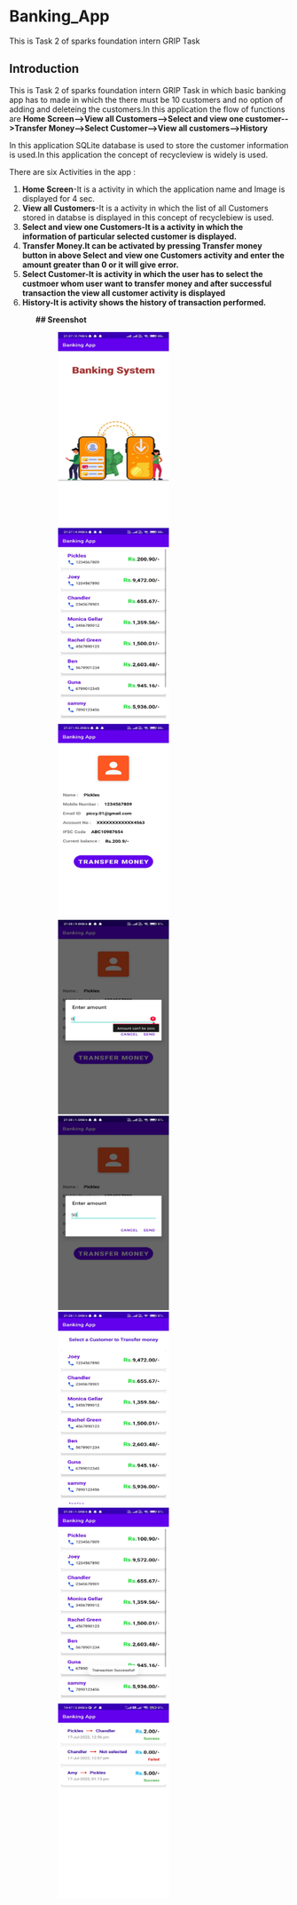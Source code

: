 # Banking_App
This is Task 2 of sparks foundation intern GRIP Task

## Introduction

This is Task 2 of sparks foundation intern GRIP Task in which basic banking app has to made in which the there must be 10 customers and no option of adding and deleteing 
the customers.In this application the flow of functions are <b>Home Screen-->View all Customers-->Select and view one customer-->Transfer Money-->Select Customer-->View 
all customers-->History</b>

In this application SQLite database is used to store the customer information is used.In this application the concept of recycleview is widely is used.

There are six Activities in the app :
<ol>
<li> <b>Home Screen</b>-It is a activity in which the application name and Image is displayed for 4 sec.
<li> <b>View all Customers</b>-It is a activity in which the list of all Customers stored in databse is displayed in this concept of recyclebiew is used.
<li> <b>Select and view one Customers-It is a activity in which the information of particular selected customer is displayed.
<li> <b>Transfer Money</b>.It can be activated by pressing Transfer money button in above Select and view one Customers activity and enter the amount greater 
than 0 or it will give error.
<li> <b>Select Customer</b>-It is activity in which the user has to select the custmoer whom user want to transfer money and after successful transaction the view all 
customer activity is displayed
<li> <b>History</b>-It is activity shows the history of transaction performed.
<ol>
<p>
	</p>
## Sreenshot

<p>
</p>
<p id="img_cont">
	<img src="/1.jpeg" width = "200" height= "350" hspace=40>
	<img src="/2.jpeg" width = "200" height= "350" hspace=40>
	<img src="/3.jpeg" width = "200" height= "350" hspace=40>
	<img src="/4.jpeg" width = "200" height= "350" hspace=40>
	<img src="/5.jpeg" width = "200" height= "350" hspace=40>
	<img src="/6.jpeg" width = "200" height= "350" hspace=40>
	<img src="/7.jpeg" width = "200" height= "350" hspace=40>
	<img src="/8.jpeg" width = "200" height= "350" hspace=40>
</p>




